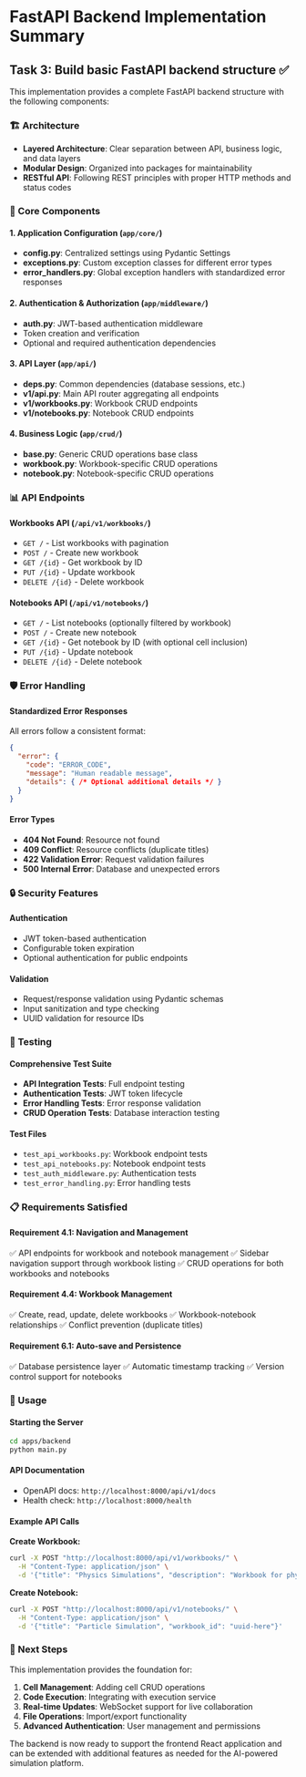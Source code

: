 # FastAPI Backend Implementation Summary

## Task 3: Build basic FastAPI backend structure ✅

This implementation provides a complete FastAPI backend structure with the following components:

### 🏗️ Architecture

- **Layered Architecture**: Clear separation between API, business logic, and data layers
- **Modular Design**: Organized into packages for maintainability
- **RESTful API**: Following REST principles with proper HTTP methods and status codes

### 🔧 Core Components

#### 1. Application Configuration (`app/core/`)
- **config.py**: Centralized settings using Pydantic Settings
- **exceptions.py**: Custom exception classes for different error types
- **error_handlers.py**: Global exception handlers with standardized error responses

#### 2. Authentication & Authorization (`app/middleware/`)
- **auth.py**: JWT-based authentication middleware
- Token creation and verification
- Optional and required authentication dependencies

#### 3. API Layer (`app/api/`)
- **deps.py**: Common dependencies (database sessions, etc.)
- **v1/api.py**: Main API router aggregating all endpoints
- **v1/workbooks.py**: Workbook CRUD endpoints
- **v1/notebooks.py**: Notebook CRUD endpoints

#### 4. Business Logic (`app/crud/`)
- **base.py**: Generic CRUD operations base class
- **workbook.py**: Workbook-specific CRUD operations
- **notebook.py**: Notebook-specific CRUD operations

### 📊 API Endpoints

#### Workbooks API (`/api/v1/workbooks/`)
- `GET /` - List workbooks with pagination
- `POST /` - Create new workbook
- `GET /{id}` - Get workbook by ID
- `PUT /{id}` - Update workbook
- `DELETE /{id}` - Delete workbook

#### Notebooks API (`/api/v1/notebooks/`)
- `GET /` - List notebooks (optionally filtered by workbook)
- `POST /` - Create new notebook
- `GET /{id}` - Get notebook by ID (with optional cell inclusion)
- `PUT /{id}` - Update notebook
- `DELETE /{id}` - Delete notebook

### 🛡️ Error Handling

#### Standardized Error Responses
All errors follow a consistent format:
```json
{
  "error": {
    "code": "ERROR_CODE",
    "message": "Human readable message",
    "details": { /* Optional additional details */ }
  }
}
```

#### Error Types
- **404 Not Found**: Resource not found
- **409 Conflict**: Resource conflicts (duplicate titles)
- **422 Validation Error**: Request validation failures
- **500 Internal Error**: Database and unexpected errors

### 🔒 Security Features

#### Authentication
- JWT token-based authentication
- Configurable token expiration
- Optional authentication for public endpoints

#### Validation
- Request/response validation using Pydantic schemas
- Input sanitization and type checking
- UUID validation for resource IDs

### 🧪 Testing

#### Comprehensive Test Suite
- **API Integration Tests**: Full endpoint testing
- **Authentication Tests**: JWT token lifecycle
- **Error Handling Tests**: Error response validation
- **CRUD Operation Tests**: Database interaction testing

#### Test Files
- `test_api_workbooks.py`: Workbook endpoint tests
- `test_api_notebooks.py`: Notebook endpoint tests
- `test_auth_middleware.py`: Authentication tests
- `test_error_handling.py`: Error handling tests

### 📋 Requirements Satisfied

#### Requirement 4.1: Navigation and Management
✅ API endpoints for workbook and notebook management
✅ Sidebar navigation support through workbook listing
✅ CRUD operations for both workbooks and notebooks

#### Requirement 4.4: Workbook Management
✅ Create, read, update, delete workbooks
✅ Workbook-notebook relationships
✅ Conflict prevention (duplicate titles)

#### Requirement 6.1: Auto-save and Persistence
✅ Database persistence layer
✅ Automatic timestamp tracking
✅ Version control support for notebooks

### 🚀 Usage

#### Starting the Server
```bash
cd apps/backend
python main.py
```

#### API Documentation
- OpenAPI docs: `http://localhost:8000/api/v1/docs`
- Health check: `http://localhost:8000/health`

#### Example API Calls

**Create Workbook:**
```bash
curl -X POST "http://localhost:8000/api/v1/workbooks/" \
  -H "Content-Type: application/json" \
  -d '{"title": "Physics Simulations", "description": "Workbook for physics projects"}'
```

**Create Notebook:**
```bash
curl -X POST "http://localhost:8000/api/v1/notebooks/" \
  -H "Content-Type: application/json" \
  -d '{"title": "Particle Simulation", "workbook_id": "uuid-here"}'
```

### 🔄 Next Steps

This implementation provides the foundation for:
1. **Cell Management**: Adding cell CRUD operations
2. **Code Execution**: Integrating with execution service
3. **Real-time Updates**: WebSocket support for live collaboration
4. **File Operations**: Import/export functionality
5. **Advanced Authentication**: User management and permissions

The backend is now ready to support the frontend React application and can be extended with additional features as needed for the AI-powered simulation platform.